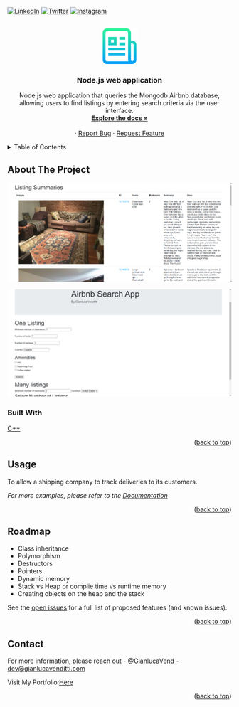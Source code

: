<div id="top"></div>

<!-- PROJECT SHIELDS -->
<!--
*** I'm using markdown "reference style" links for readability.
*** Reference links are enclosed in brackets [ ] instead of parentheses ( ).
*** See the bottom of this document for the declaration of the reference variables
*** for contributors-url, forks-url, etc. This is an optional, concise syntax you may use.
*** https://www.markdownguide.org/basic-syntax/#reference-style-links
-->
[![LinkedIn][linkedin-shield]][linkedin-url]
[![Twitter][twitter-shield]][twitter-url]
[![Instagram][instagram-shield]][insta-url]
<!-- PROJECT LOGO -->
<br />
<div align="center">
  <a href="https://github.com/github_username/repo_name">
    <img src="images/logo.png" alt="Logo" width="80" height="80">
  </a>

<h3 align="center">Node.js web application</h3>

  <p align="center">
   Node.js web application that queries the Mongodb Airbnb database, allowing users to find listings by entering search criteria via the user interface.
    <br />
    <a href="https://github.com/github_username/repo_name"><strong>Explore the docs »</strong></a>
    <br />
    <br />
    ·
    <a href="https://github.com/github_username/repo_name/issues">Report Bug</a>
    ·
    <a href="https://github.com/github_username/repo_name/issues">Request Feature</a>
  </p>
</div>



<!-- TABLE OF CONTENTS -->
<details>
  <summary>Table of Contents</summary>
  <ol>
    <li>
      <a href="#about-the-project">About The Project</a>
      <ul>
    </li>
    <li><a href="#usage">Usage</a></li>
    <li><a href="#roadmap">Roadmap</a></li>
    <li><a href="#contact">Contact</a></li>
  </ol>
</details>

<!-- ABOUT THE PROJECT -->
## About The Project

[![Product Name Screen Shot][product-screenshot]]()


[![Product Name Screen Shot][product-screenshot2]]()



<!--
Here's a blank template to get started: To avoid retyping too much info. Do a search and replace with your text editor for the following: `github_username`, `repo_name`, `twitter_handle`, `linkedin_username`, `email`, `email_client`, `project_title`, `project_description`

<p align="right">(<a href="#top">back to top</a>)</p>
-->

### Built With
[C++](https://https://www.cplusplus.com//) <br>


<!--
* [Next.js](https://nextjs.org/)
* [React.js](https://reactjs.org/)
* [Vue.js](https://vuejs.org/)
* [Angular](https://angular.io/)
* [Svelte](https://svelte.dev/)
* [Laravel](https://laravel.com)
* [Bootstrap](https://getbootstrap.com)
* [JQuery](https://jquery.com)
[EJS](https://ejs.co/)
-->

<p align="right">(<a href="#top">back to top</a>)</p>



<!-- GETTING STARTED -->
<!--
## Getting Started

This is an example of how you may give instructions on setting up your project locally.
To get a local copy up and running follow these simple example steps.

### Prerequisites

This is an example of how to list things you need to use the software and how to install them.
* npm
  ```sh
  npm install npm@latest -g
  ```
<!--
### Installation

1. Get a free API Key at [https://example.com](https://example.com)
2. Clone the repo
   ```sh
   git clone https://github.com/github_username/repo_name.git
   ```
3. Install NPM packages
   ```sh
   npm install
   ```
4. Enter your API in `config.js`
   ```js
   const API_KEY = 'ENTER YOUR API';
   ```

<p align="right">(<a href="#top">back to top</a>)</p>

-->


<!-- USAGE EXAMPLES -->
## Usage
To allow a shipping company to track deliveries to its customers.


_For more examples, please refer to the [Documentation](https://docs.djangoproject.com/en/3.2/)_

<p align="right">(<a href="#top">back to top</a>)</p>

<!-- ROADMAP -->
## Roadmap 
-  Class inheritance 
- Polymorphism
- Destructors
- Pointers 
- Dynamic memory 
- Stack vs Heap or complie time vs runtime memory 
- Creating objects on the heap and the stack


<!--
    - [] Nested Feature
-->

See the [open issues](https://github.com/github_username/repo_name/issues) for a full list of proposed features (and known issues).

<p align="right">(<a href="#top">back to top</a>)</p>



<!-- CONTRIBUTING 
## Contributing

Contributions are what make the open source community such an amazing place to learn, inspire, and create. Any contributions you make are **greatly appreciated**.

If you have a suggestion that would make this better, please fork the repo and create a pull request. You can also simply open an issue with the tag "enhancement".
Don't forget to give the project a star! Thanks again!

1. Fork the Project
2. Create your Feature Branch (`git checkout -b feature/AmazingFeature`)
3. Commit your Changes (`git commit -m 'Add some AmazingFeature'`)
4. Push to the Branch (`git push origin feature/AmazingFeature`)
5. Open a Pull Request

<p align="right">(<a href="#top">back to top</a>)</p>

-->


<!-- LICENSE 
## License

Distributed under the MIT License. See `LICENSE.txt` for more information.

<p align="right">(<a href="#top">back to top</a>)</p>
-->


<!-- CONTACT -->
## Contact

For more information, please reach out - [@GianlucaVend](https://twitter.com/GianlucaVend) - dev@gianlucavenditti.com

Visit My Portfolio:[Here](https://gianlucavenditti.com/)

<p align="right">(<a href="#top">back to top</a>)</p>



<!-- ACKNOWLEDGMENTS -->
<!--
## Acknowledgments

* []()
* []()
* []()
-->


<!-- MARKDOWN LINKS & IMAGES -->
<!-- https://www.markdownguide.org/basic-syntax/#reference-style-links -->
[contributors-shield]: https://img.shields.io/github/contributors/github_username/repo_name.svg?style=for-the-badge
[contributors-url]: https://github.com/github_username/repo_name/graphs/contributors
[forks-shield]: https://img.shields.io/github/forks/github_username/repo_name.svg?style=for-the-badge
[forks-url]: https://github.com/github_username/repo_name/network/members
[stars-shield]: https://img.shields.io/github/stars/github_username/repo_name.svg?style=for-the-badge
[stars-url]: https://github.com/github_username/repo_name/stargazers
[issues-shield]: https://img.shields.io/github/issues/github_username/repo_name.svg?style=for-the-badge
[issues-url]: https://github.com/github_username/repo_name/issues
[license-shield]: https://img.shields.io/github/license/github_username/repo_name.svg?style=for-the-badge
[license-url]: https://github.com/github_username/repo_name/blob/master/LICENSE.txt
[linkedin-shield]: https://img.shields.io/badge/-LinkedIn-black.svg?style=for-the-badge&logo=linkedin&colorB=555
[twitter-shield]: https://img.shields.io/badge/-twitter-black.svg?style=for-the-badge&logo=Twitter&colorB=555
[instagram-shield]: https://img.shields.io/badge/-instagram-black.svg?style=for-the-badge&logo=instagram&colorB=555
[linkedin-url]: https://www.linkedin.com/in/gianlucavenditti-/
[twitter-url]: https://twitter.com/GianlucaVend
[insta-url]: https://www.instagram.com/gianlucavend/
[product-screenshot2]: images/airbnb2.png
[product-screenshot]:  images/airbnb.png

